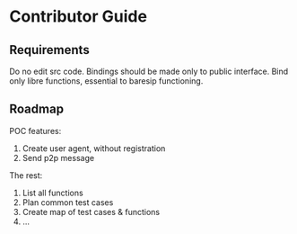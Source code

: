 # Contributor Guide

## Requirements
Do no edit src code. Bindings should be made only to public interface.
Bind only libre functions, essential to baresip functioning.

## Roadmap
POC features:
1. Create user agent, without registration
2. Send p2p message

The rest:
1. List all functions
2. Plan common test cases
3. Create map of test cases & functions 
4. ...
